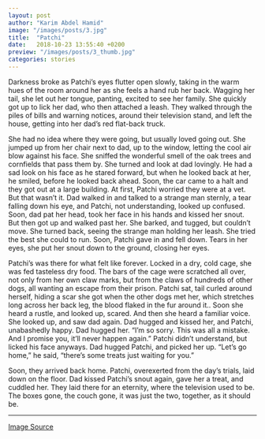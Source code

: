 ```yaml
---
layout: post
author: "Karim Abdel Hamid"
image: "/images/posts/3.jpg"
title:  "Patchi"
date:   2018-10-23 13:55:40 +0200
preview: "/images/posts/3_thumb.jpg"
categories: stories
---
```


Darkness broke as Patchi’s eyes flutter open slowly, taking in the warm hues of the room around her as she feels a hand rub her back. Wagging her tail, she let out her tongue, panting, excited to see her family. She quickly got up to lick her dad, who then attached a leash. They walked through the piles of bills and warning notices, around their television stand, and left the house, getting into her dad’s red flat-back truck. 

She had no idea where they were going, but usually loved going out. She jumped up from her chair next to dad, up to the window, letting the cool air blow against his face. She sniffed the wonderful smell of the oak trees and cornfields that pass them by. She turned and look at dad lovingly. He had a sad look on his face as he stared forward, but when he looked back at her, he smiled, before he looked back ahead. Soon, the car came to a halt and they got out at a large building. At first, Patchi worried they were at a vet. But that wasn’t it. Dad walked in and talked to a strange man sternly, a tear falling down his eye, and Patchi, not understanding, looked up confused. Soon, dad pat her head, took her face in his hands and kissed her snout. But then got up and walked past her. She barked, and tugged, but couldn’t move. She turned back, seeing the strange man holding her leash. She tried the best she could to run. Soon, Patchi gave in and fell down. Tears in her eyes, she put her snout down to the ground, closing her eyes.

Patchi’s was there for what felt like forever. Locked in a dry, cold cage, she was fed tasteless dry food. The bars of the cage were scratched all over, not only from her own claw marks, but from the claws of hundreds of other dogs, all wanting an escape from their prison. Patchi sat, tail curled around herself, hiding a scar she got when the other dogs met her, which stretches long across her back leg, the blood flaked in the fur around it.. Soon she heard a rustle, and looked up, scared. And then she heard a familiar voice. She looked up, and saw dad again. Dad hugged and kissed her, and Patchi, unabashedly happy. Dad hugged her. “I’m so sorry. This was all a mistake. And I promise you, it’ll never happen again.” Patchi didn’t understand, but licked his face anyways. Dad hugged Patchi, and picked her up. “Let’s go home,” he said, “there’s some treats just waiting for you.” 
    
 Soon, they arrived back home. Patchi, overexerted from the day’s trials, laid down on the floor. Dad kissed Patchi’s snout again, gave her a treat, and cuddled her. They laid there for an eternity, where the television used to be. The boxes gone, the couch gone, it was just the two, together, as it should be.

---

[Image Source](https://www.pexels.com/photo/light-golden-retriever-puppy-close-up-photography-159541/)